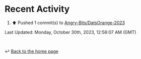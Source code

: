 # Recent Activity

<!--RECENT_ACTIVITY:start-->
1. ⬆️ Pushed 1 commit(s) to [Angry-Bits/DatsOrange-2023](https://github.com/Angry-Bits/DatsOrange-2023)<br>
<!--RECENT_ACTIVITY:end-->

<!--RECENT_ACTIVITY:last_update-->
Last Updated: Monday, October 30th, 2023, 12:56:07 AM (GMT)
<!--RECENT_ACTIVITY:last_update_end-->

<br>

↩️ [Back to the home page](/README.md)
